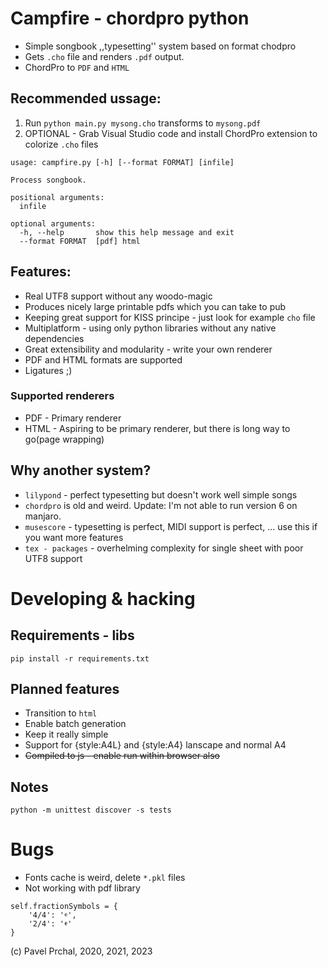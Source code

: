 # Campfire - chordpro python

* Simple songbook ,,typesetting'' system based on format chodpro
* Gets `.cho` file and renders `.pdf` output.
* ChordPro to `PDF` and `HTML`

## Recommended ussage:
1) Run `python main.py mysong.cho` transforms to `mysong.pdf `
2) OPTIONAL - Grab Visual Studio code and install ChordPro extension to colorize `.cho` files

```
usage: campfire.py [-h] [--format FORMAT] [infile]

Process songbook.

positional arguments:
  infile

optional arguments:
  -h, --help       show this help message and exit
  --format FORMAT  [pdf] html
```

## Features:
* Real UTF8 support without any woodo-magic
* Produces nicely large printable pdfs which you can take to pub
* Keeping great support for KISS principe - just look for example `cho` file
* Multiplatform - using only python libraries without any native dependencies
* Great extensibility and modularity - write your own renderer
* PDF and HTML formats are supported
* Ligatures ;)

### Supported renderers
* PDF - Primary renderer
* HTML - Aspiring to be primary renderer, but there is long way to go(page wrapping)

## Why another system?
* `lilypond` - perfect typesetting but doesn't work well simple songs
* `chordpro` is old and weird. Update: I'm not able to run version 6 on manjaro.
* `musescore` - typesetting is perfect, MIDI support is perfect, ... use this if you want more features
* `tex - packages` - overhelming complexity for single sheet with poor UTF8 support 

# Developing & hacking

## Requirements - libs
```
pip install -r requirements.txt
```

## Planned features
* Transition to `html` 
* Enable batch generation
* Keep it really simple
* Support for {style:A4L} and {style:A4} lanscape and normal A4
* ~~Compiled to js - enable run within browser also~~

## Notes
```
python -m unittest discover -s tests
```

# Bugs
* Fonts cache is weird, delete `*.pkl` files
* Not working with pdf library 
```
self.fractionSymbols = {
    '4/4': '𝄴',
    '2/4': '𝄵'
}
```

(c) Pavel Prchal, 2020, 2021, 2023